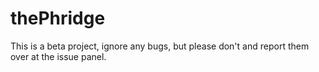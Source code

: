 # thePhridge

This is a beta project, ignore any bugs, but please don't and report them over at the issue panel.
